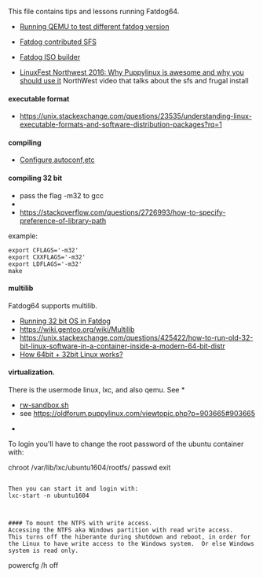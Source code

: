 This file contains tips and lessons running Fatdog64.

* [Running QEMU to test different fatdog version](http://www.murga-linux.com/puppy/viewtopic.php?t=93598&start=30)
* [Fatdog contributed SFS](http://murga-linux.com/puppy/viewtopic.php?p=794748#794748)  
* [Fatdog ISO builder](http://murga-linux.com/puppy/viewtopic.php?t=105329)          

* [LinuxFest Northwest 2016: Why Puppylinux is awesome and why you should use it](https://www.youtube.com/watch?v=jebMZpEmQlQ)  NorthWest video that talks about the sfs and frugal install

#### executable format
* https://unix.stackexchange.com/questions/23535/understanding-linux-executable-formats-and-software-distribution-packages?rq=1

#### compiling
* [Configure,autoconf,etc](https://thoughtbot.com/blog/the-magic-behind-configure-make-make-install)


#### compiling 32 bit
* pass the flag -m32 to gcc
* 
* https://stackoverflow.com/questions/2726993/how-to-specify-preference-of-library-path

example:
```
export CFLAGS='-m32'
export CXXFLAGS='-m32'
export LDFLAGS='-m32'
make
```

#### multilib 
Fatdog64 supports multilib.  
* [Running 32 bit OS in Fatdog](https://lightofdawn.org/wiki/wiki.cgi/RunSlackoInFatdog)
* https://wiki.gentoo.org/wiki/Multilib
* https://unix.stackexchange.com/questions/425422/how-to-run-old-32-bit-linux-software-in-a-container-inside-a-modern-64-bit-distr
* [How 64bit + 32bit Linux works?](https://oldforum.puppylinux.com/viewtopic.php?t=102072)

#### virtualization.
There is the usermode linux, lxc,  and also qemu. See
* 
* [rw-sandbox.sh](http://www.lightofdawn.org/blog/?viewDetailed=00022)
* see https://oldforum.puppylinux.com/viewtopic.php?p=903665#903665
* ```lxc-create -t download -n ubuntu1604 -- --dist ubuntu --release xenial --arch amd64

To login you'll have to change the root password of the ubuntu container with:

chroot /var/lib/lxc/ubuntu1604/rootfs/
passwd
exit
```

Then you can start it and login with:
lxc-start -n ubuntu1604



#### To mount the NTFS with write access.
Accessing the NTFS aka Windows partition with read write access.
This turns off the hiberante during shutdown and reboot, in order for the Linux to have write access to the Windows system.  Or else Windows system is read only.

```
powercfg /h off 
```
